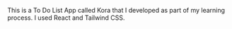 This is a To Do List App called Kora that I developed as part of my learning process. I used React and Tailwind CSS.
